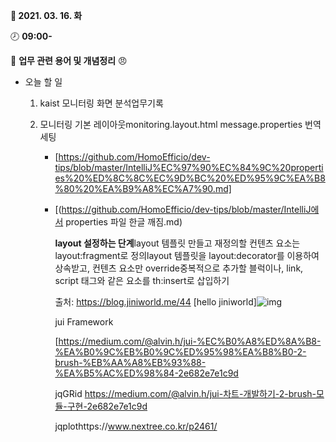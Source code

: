 **:date: 2021. 03. 16. 화** 

:clock8: **09:00-**

:bookmark_tabs: **업무 관련 용어 및 개념정리** :angry: 

* 오늘 할 일

  1. kaist 모니터링 화면 분석업무기록

  2. 모니터링 기본 레이아웃monitoring.layout.html
     message.properties 번역 세팅

     * [https://github.com/HomoEfficio/dev-tips/blob/master/IntelliJ%EC%97%90%EC%84%9C%20properties%20%ED%8C%8C%EC%9D%BC%20%ED%95%9C%EA%B8%80%20%EA%B9%A8%EC%A7%90.md]

     * [(https://github.com/HomoEfficio/dev-tips/blob/master/IntelliJ에서 properties 파일 한글 깨짐.md)

       

       **layout 설정하는 단계**layout 템플릿 만들고 재정의할 컨텐츠 요소는 layout:fragment로 정의layout 템플릿을 layout:decorator를 이용하여 상속받고, 컨텐츠 요소만 override중복적으로 추가할 블럭이나, link, script 태그와 같은 요소를 th:insert로 삽입하기

       출처: https://blog.jiniworld.me/44 [hello jiniworld]![img](https://lh4.googleusercontent.com/Xg-8MhD0RikfbeO0RYjyel22o76e4DZluyfWkRSCDN8_bdlmAF0T2Osvrxu17ZBKE0ZO45Pv6u7EsY6LaXuJt16d2DjxQddjSgIRZVdTeWhP80ZoQ9R-LByas8cI3Mg9XGa-7sgL)

       jui Framework

       [https://medium.com/@alvin.h/jui-%EC%B0%A8%ED%8A%B8-%EA%B0%9C%EB%B0%9C%ED%95%98%EA%B8%B0-2-brush-%EB%AA%A8%EB%93%88-%EA%B5%AC%ED%98%84-2e682e7e1c9d

       jqGRid https://medium.com/@alvin.h/jui-차트-개발하기-2-brush-모듈-구현-2e682e7e1c9d

       jqplothttps://www.nextree.co.kr/p2461/

